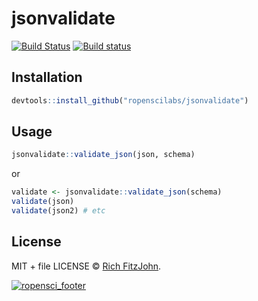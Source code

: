 # jsonvalidate

[![Build Status](https://travis-ci.org/ropenscilabs/jsonvalidate.svg?branch=master)](https://travis-ci.org/ropenscilabs/jsonvalidate)
[![Build status](https://ci.appveyor.com/api/projects/status/gx82a6tp9eigrl70/branch/master?svg=true)](https://ci.appveyor.com/project/richfitz/jsonvalidate/branch/master)

## Installation

```r
devtools::install_github("ropenscilabs/jsonvalidate")
```

## Usage

```r
jsonvalidate::validate_json(json, schema)
```

or

```r
validate <- jsonvalidate::validate_json(schema)
validate(json)
validate(json2) # etc
```

## License

MIT + file LICENSE © [Rich FitzJohn](https://github.com/richfitz).

[![ropensci_footer](http://ropensci.org/public_images/github_footer.png)](http://ropensci.org)
